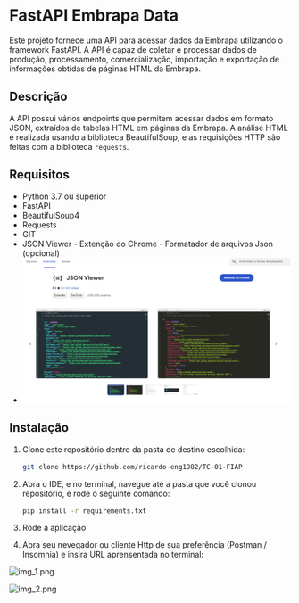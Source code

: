 # FastAPI Embrapa Data

Este projeto fornece uma API para acessar dados da Embrapa utilizando o framework FastAPI. A API é capaz de coletar e processar dados de produção, processamento, comercialização, importação e exportação de informações obtidas de páginas HTML da Embrapa.

## Descrição

A API possui vários endpoints que permitem acessar dados em formato JSON, extraídos de tabelas HTML em páginas da Embrapa. A análise HTML é realizada usando a biblioteca BeautifulSoup, e as requisições HTTP são feitas com a biblioteca `requests`.

## Requisitos

- Python 3.7 ou superior
- FastAPI
- BeautifulSoup4
- Requests
- GIT  
- JSON Viewer - Extenção do Chrome - Formatador de arquivos Json (opcional)
- ![img.png](img.png)

## Instalação

1. Clone este repositório dentro da pasta de destino escolhida:

   ```bash
   git clone https://github.com/ricardo-eng1982/TC-01-FIAP
   
2. Abra o IDE, e no terminal, navegue até a pasta que você clonou repositório, e rode o seguinte comando:
   
   ```bash
   pip install -r requirements.txt 
   
3. Rode a aplicação

4. Abra seu nevegador ou cliente Http de sua preferência (Postman / Insomnia) e insira  URL aprensentada no terminal:

![img_1.png](img_1.png)


![img_2.png](img_2.png)